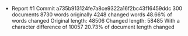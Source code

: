 * Report #1 
Commit a735b913124fe7a8ce9322a16f2bc43f16459ddc
300 documents
8730 words originally
4248 changed words
48.66% of words changed
Original length: 48506
Changed length: 58485
With a character difference of 10057
20.73% of document length changed

